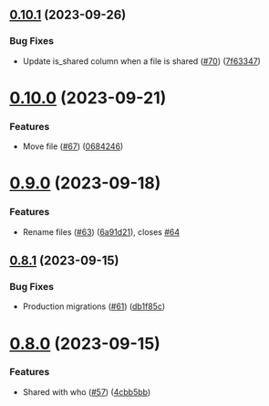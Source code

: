 ## [0.10.1](https://github.com/hawks-atlanta/metadata-scala/compare/v0.10.0...v0.10.1) (2023-09-26)


### Bug Fixes

* Update is_shared column when a file is shared ([#70](https://github.com/hawks-atlanta/metadata-scala/issues/70)) ([7f63347](https://github.com/hawks-atlanta/metadata-scala/commit/7f63347667d0095616e8d09641d264e888f44ffb))



# [0.10.0](https://github.com/hawks-atlanta/metadata-scala/compare/v0.9.0...v0.10.0) (2023-09-21)


### Features

* Move file ([#67](https://github.com/hawks-atlanta/metadata-scala/issues/67)) ([0684246](https://github.com/hawks-atlanta/metadata-scala/commit/06842463a6c24c2b38569991bfb8cb6c5caf15e6))



# [0.9.0](https://github.com/hawks-atlanta/metadata-scala/compare/v0.8.1...v0.9.0) (2023-09-18)


### Features

* Rename files ([#63](https://github.com/hawks-atlanta/metadata-scala/issues/63)) ([6a91d21](https://github.com/hawks-atlanta/metadata-scala/commit/6a91d2119e034c70c3381b2475da9434d77f02b7)), closes [#64](https://github.com/hawks-atlanta/metadata-scala/issues/64)



## [0.8.1](https://github.com/hawks-atlanta/metadata-scala/compare/v0.8.0...v0.8.1) (2023-09-15)


### Bug Fixes

* Production migrations ([#61](https://github.com/hawks-atlanta/metadata-scala/issues/61)) ([db1f85c](https://github.com/hawks-atlanta/metadata-scala/commit/db1f85c28a2b64000e81341ce4f880bbcc748da3))



# [0.8.0](https://github.com/hawks-atlanta/metadata-scala/compare/v0.7.0...v0.8.0) (2023-09-15)


### Features

* Shared with who ([#57](https://github.com/hawks-atlanta/metadata-scala/issues/57)) ([4cbb5bb](https://github.com/hawks-atlanta/metadata-scala/commit/4cbb5bbfe61fd0dc1c94e0315c97b88c9d141e3d))



